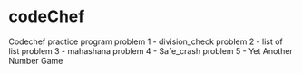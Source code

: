 # codeChef
Codechef practice program 
problem 1 - division_check
problem 2 - list of list 
problem 3 - mahashana
problem 4 - Safe_crash
problem 5 - Yet Another Number Game
